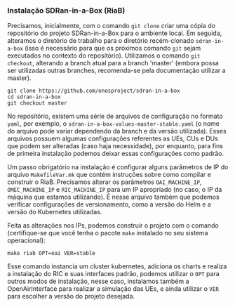 ### Instalação SDRan-in-a-Box (RiaB)

Precisamos, inicialmente, com o comando `git clone` criar uma cópia do repositório do projeto SDRan-in-a-Box para o ambiente local. Em seguida, alteramos o diretório de trabalho para o diretório recém-clonado `sdran-in-a-box` (isso é necessário para que os próximos comando `git` sejam executados no contexto do repositório). Utilizamos o comando `git checkout`, alterando a branch atual para a branch 'master' (embora possa ser utilizadas outras branches, recomenda-se pela documentação utilizar a master). 

```shell
git clone https://github.com/onosproject/sdran-in-a-box
cd sdran-in-a-box 
git checkout master
```

No repositório, existem uma série de arquivos de configuração no formato `yaml`, por exemplo, o `sdran-in-a-box-values-master-stable.yaml` (o nome do arquivo pode variar dependendo da branch e da versão utilizada). Esses arquivos possuem algumas configurações referentes as UEs, CUs e DUs que podem ser alteradas (caso haja necessidade), por enquanto, para fins de primeira instalação podemos deixar essas configurações como padrão.

Um passo obrigatório na instalação é configurar alguns parâmetros de IP do arquivo `MakefileVar.mk` que contém instruções sobre como compilar e construir o RiaB. Precisamos alterar os parâmetros `OAI_MACHINE_IP`, `OMEC_MACHINE_IP` e `RIC_MACHINE_IP` para um IP apropriado (no caso, o IP da máquina que estamos utilizando). É nesse arquivo também que podemos verificar configurações de versionamento, como a versão do Helm e a versão do Kubernetes utilizadas.

Feita as alterações nos IPs, podemos construir o projeto com o comando (certifique-se que você tenha o pacote `make` instalado no seu sistema operacional):

```shell
make riab OPT=oai VER=stable
```

Esse comando instancia um cluster kubernetes, adiciona os charts e realiza a instalação do RIC e suas interfaces padrão, podemos utilizar o `OPT` para outros modos de instalação, nesse caso, instalamos também a OpenAirInterface para realizar a simulação das UEs, e ainda utilizar o `VER` para escolher a versão do projeto desejada. 


